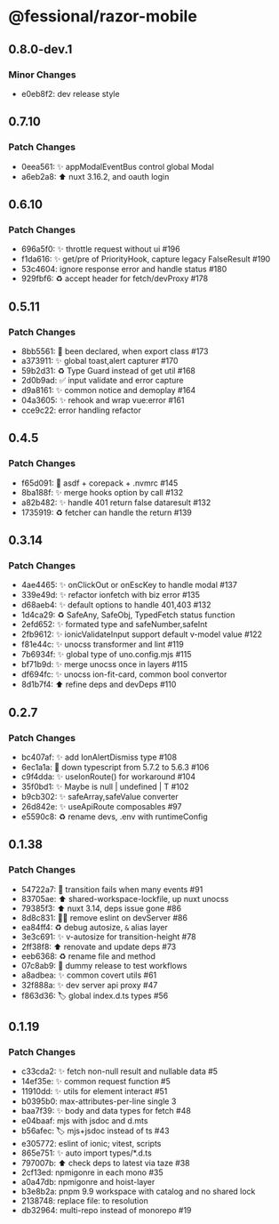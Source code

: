 # @fessional/razor-mobile

## 0.8.0-dev.1

### Minor Changes

- e0eb8f2: dev release style

## 0.7.10

### Patch Changes

- 0eea561: ✨ appModalEventBus control global Modal
- a6eb2a8: ⬆️ nuxt 3.16.2, and oauth login

## 0.6.10

### Patch Changes

- 696a5f0: ✨ throttle request without ui #196
- f1da616: ✨ get/pre of PriorityHook, capture legacy FalseResult #190
- 53c4604: ignore response error and handle status #180
- 929fbf6: ♻️ accept header for fetch/devProxy #178

## 0.5.11

### Patch Changes

- 8bb5561: 🐛 been declared, when export class #173
- a373911: ✨ global toast,alert capturer #170
- 59b2d31: ♻️ Type Guard instead of get util #168
- 2d0b9ad: ✅ input validate and error capture
- d9a8161: ✨ common notice and demoplay #164
- 04a3605: ✨ rehook and wrap vue:error #161
- cce9c22: error handling refactor

## 0.4.5

### Patch Changes

- f65d091: 💚 asdf + corepack + .nvmrc #145
- 8ba188f: ✨ merge hooks option by call #132
- a82b482: ✨ handle 401 return false dataresult #132
- 1735919: ♻️ fetcher can handle the return #139

## 0.3.14

### Patch Changes

- 4ae4465: ✨ onClickOut or onEscKey to handle modal #137
- 339e49d: ✨ refactor ionfetch with biz error #135
- d68aeb4: ✨ default options to handle 401,403 #132
- 1d4ca29: ♻️ SafeAny, SafeObj, TypedFetch status function
- 2efd652: ✨ formated type and safeNumber,safeInt
- 2fb9612: ✨ ionicValidateInput support default v-model value #122
- f81e44c: ✨ unocss transformer and lint #119
- 7b6934f: ✨ global type of uno.config.mjs #115
- bf71b9d: ✨ merge unocss once in layers #115
- df694fc: ✨ unocss ion-fit-card, common bool convertor
- 8d1b7f4: ⬆️ refine deps and devDeps #110

## 0.2.7

### Patch Changes

- bc407af: ✨ add IonAlertDismiss type #108
- 6ec1a1a: 🐛 down typescript from 5.7.2 to 5.6.3 #106
- c9f4dda: ✨ useIonRoute() for workaround #104
- 35f0bd1: ✨ Maybe<T> is null | undefined | T #102
- b9cb302: ✨ safeArray,safeValue converter
- 26d842e: ✨ useApiRoute composables #97
- e5590c8: ♻️ rename devs, .env with runtimeConfig

## 0.1.38

### Patch Changes

- 54722a7: 🐛 transition fails when many events #91
- 83705ae: ⬆ shared-workspace-lockfile, up nuxt unocss
- 79385f3: ⬆ nuxt 3.14, deps issue gone #86
- 8d8c831: 🧑‍💻 remove eslint on devServer #86
- ea84ff4: ♻️ debug autosize, `&` alias layer
- 3e3c691: ✨ v-autosize for transition-height #78
- 2ff38f8: ⬆️ renovate and update deps #73
- eeb6368: ♻️ rename file and method
- 07c8ab9: 💚 dummy release to test workflows
- a8adbea: ✨ common covert utils #61
- 32f888a: ✨ dev server api proxy #47
- f863d36: 🏷️ global index.d.ts types #56

## 0.1.19

### Patch Changes

- c33cda2: ✨ fetch non-null result and nullable data #5
- 14ef35e: ✨ common request function #5
- 11910dd: ✨ utils for element interact #51
- b0395b0: max-attributes-per-line single 3
- baa7f39: ✨ body and data types for fetch #48
- e04baaf: mjs with jsdoc and d.mts
- b56afec: 🏷️ mjs+jsdoc instead of ts #43
- e305772: eslint of ionic; vitest, scripts
- 865e751: ✨ auto import types/\*.d.ts
- 797007b: ⬆️ check deps to latest via taze #38
- 2cf13ed: npmigonre in each mono #35
- a0a47db: npmigonre and hoist-layer
- b3e8b2a: pnpm 9.9 workspace with catalog and no shared lock
- 2138748: replace file: to resolution
- db32964: multi-repo instead of monorepo #19
